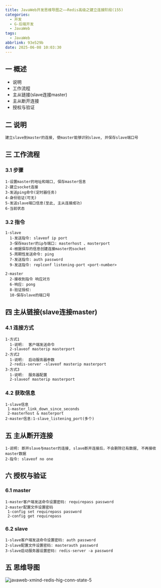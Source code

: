 ```yaml
---
title: JavaWeb开发思维导图之——Redis高级之建立连接阶段(155)
categories:
  - 开发
  - G-后端开发
  - JavaWeb
tags:
  - JavaWeb
abbrlink: 93e529b
date: 2025-06-08 10:03:30
---
```

## 一 概述

* 说明
* 工作流程
* 主从链接(slave连接master)
* 主从断开连接
* 授权与验证

<!--more-->

## 二 说明

```
建立slave到master的连接, 使master能够识别slave, 并保存slave端口号
```

## 三 工作流程

### 3.1 步骤

```
1-设置master的地址和端口, 保存master信息
2-建立socket连接
3-发送ping命令(定时器任务)
4-身份验证(可无)
5-发送slave端口信息(至此, 主从连接成功)
6-当前状态
```

### 3.2 指令

```
1-slave
  1-发送指令: slaveof ip port
  3-保存master的ip与端口: masterhost 、masterport
  4-根据保存的信息创建连接master的socket
  5-周期性发送命令: ping
  7-发送指令: auth password
  9-发送指令: replconf listening-port <port-number>
  
2-master
  2-接收到指令 响应对方
  6-响应: pong
  8-验证授权:
  10-保存slave的端口号
```

## 四 主从链接(slave连接master)

### 4.1 连接方式

```
1-方式1
  1-说明:  客户端发送命令
  2-slaveof masterip masterport
2-方式2
  1-说明:  启动服务器参数
  2-redis-server -slaveof masterip masterport
3-方式3
  1-说明:  服务器配置
  2-slaveof masterip masterport
```

### 4.2 获取信息

```
1-slave信息
 1-master_link_down_since_seconds
 2-masterhost & masterport
2-master信息:1-slave_listening_port(多个)
```

## 五 主从断开连接

```
1-说明: 断开slave与master的连接, slave断开连接后，不会删除已有数据, 不再接收master数据
2-指令: slaveof no one
```

## 六 授权与验证

### 6.1 master

```
1-master客户端发送命令设置密码: requirepass password
2-master配置文件设置密码
 1-config set requirepass password
 2-config get requirepass
```

### 6.2 slave

```
1-slave客户端发送命令设置密码: auth password
2-slave配置文件设置密码: masterauth password
3-slave启动服务器设置密码: redis-server -a password
```


## 五 思维导图

![javaweb-xmind-redis-hig-conn-state-5][1]



[1]:https://cdn.jsdelivr.net/gh/PGzxc/CDN/blog-java/javaweb-xmind-redis-hig-conn-state-5.png